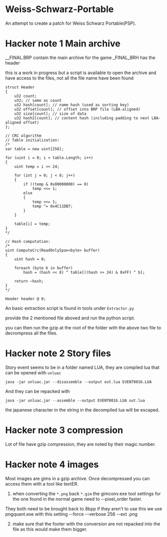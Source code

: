 # Weiss-Schwarz-Portable
An attempt to create a patch for Weiss Schwarz Portable(PSP).

# Hacker note 1 Main archive
__FINAL.BRP contain the main archive for the game
_FINAL_BRH has the header 

this is a work in progress but a script is available to open the archive and have access to the files, not all the file name have been found

```
struct Header
{
    u32 count;
    u32; // same as count
    u32 hash[count]; // name hash (used as sorting key)
    u32 offset[count]; // offset into BRP file (LBA-aligned)
    u32 size[count]; // size of data
    u32 hash2[count]; // content hash (including padding to next LBA-aligned offset)
};

// CRC algorithm
// Table initialization:
/*
var table = new uint[256];

for (uint i = 0; i < table.Length; i++)
{
    uint temp = i << 24;
    
    for (int j = 0; j < 8; j++)
    {
        if ((temp & 0x80000000) == 0)
            temp <<= 1;
        else
        {
            temp <<= 1;
            temp ^= 0x4C11DB7;
        }
    }

    table[i] = temp;
}
*/

// Hash computation:
/*
uint ComputeCrc(ReadOnlySpan<byte> buffer)
{
    uint hash = 0;

    foreach (byte b in buffer)
        hash = (hash << 8) ^ table[((hash >> 24) & 0xFF) ^ b];

    return ~hash;
}
*/

Header header @ 0;
```

An basic extraction script is found in tools under `Extractor.py`

provide the 2 mentioned file aboved and run the python script.

you can then run the gzip at the root of the folder with the above two file to decrompress all the files.


# Hacker note 2 Story files

Story event seems to be in a folder named LUA, they are compiled lua that can be opened with `unluac`

```
java -jar unluac.jar --disassemble --output out.lua EVENT0016.LUA
```

And they can be repacked with 

```
java -jar unluac.jar --assemble --output EVENT0016.LUA out.lua
```
the japanese character in the string in the decompiled lua will be escaped.

# Hacker note 3 compression

Lot of file have gzip compression, they are noted by their magic number.

# Hacker note 4 images
Most images are gims in a gzip archive. Once decompressed you can access them with a tool like textER. 

1. when converting the `*.png` back `*.gim` the gimconv.exe tool settings for the one found in the normal game need to --pixel_order faster.

They both need to be brought back to 8bpp if they aren't to use this we use pngquant.exe with this setting --force --verbose 256 --ext .png

2. make sure that the footer with the conversion are not repacked into the file as this would make them bigger.
